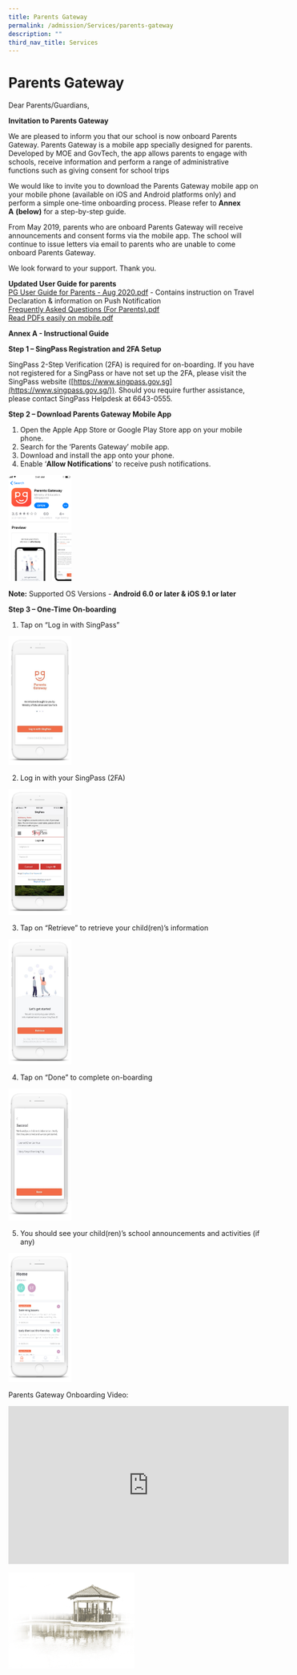 ```yaml
---
title: Parents Gateway
permalink: /admission/Services/parents-gateway
description: ""
third_nav_title: Services
---
```

# **Parents Gateway**

Dear Parents/Guardians,

**Invitation to Parents Gateway**

We are pleased to inform you that our school is now onboard Parents Gateway. Parents Gateway is a mobile app specially designed for parents. Developed by MOE and GovTech, the app allows parents to engage with schools, receive information and perform a range of administrative functions such as giving consent for school trips

We would like to invite you to download the Parents Gateway mobile app on your mobile phone (available on iOS and Android platforms only) and perform a simple one-time onboarding process. Please refer to **Annex A** **(below)** for a step-by-step guide.

From May 2019, parents who are onboard Parents Gateway will receive announcements and consent forms via the mobile app. The school will continue to issue letters via email to parents who are unable to come onboard Parents Gateway.

We look forward to your support. Thank you.

**Updated User Guide for parents**    
[PG User Guide for Parents - Aug 2020.pdf](/files/PG%20User%20Guide%20for%20Parents%20-%20Aug%202020.pdf) - Contains instruction on Travel Declaration & information on Push Notification    
[Frequently Asked Questions (For Parents).pdf](/files/Frequently%20Asked%20Questions%20(For%20Parents).pdf)   
[Read PDFs easily on mobile.pdf](/files/Read%20PDFs%20easily%20on%20mobile.pdf)    

**Annex A - Instructional Guide**

**Step 1 – SingPass Registration and 2FA Setup**

SingPass 2-Step Verification (2FA) is required for on-boarding. If you have not registered for a SingPass or have not set up the 2FA, please visit the SingPass website ([https://www.singpass.gov.sg](https://www.singpass.gov.sg/)). Should you require further assistance, please contact SingPass Helpdesk at 6643-0555.

**Step 2 – Download Parents Gateway Mobile App**

1.  Open the Apple App Store or Google Play Store app on your mobile phone.
2.  Search for the ‘Parents Gateway’ mobile app.
3.  Download and install the app onto your phone.
4.  Enable ‘**Allow Notifications**’ to receive push notifications.

<img src="/images/Download%20Parents%20Gateway%20Mobile%20App.png" 
     style="width:25%">

**Note:** Supported OS Versions - **Android 6.0 or later & iOS 9.1 or later**


**Step 3 – One-Time On-boarding** 

1. Tap on “Log in with SingPass”

<img src="/images/One-Time%20On-boarding.png" 
     style="width:25%">

2. Log in with your SingPass (2FA)

<img src="/images/Login%20with%20SingPass%20(2FA).png" 
     style="width:25%">

3. Tap on “Retrieve” to retrieve your child(ren)’s information

<img src="/images/Retrieve%20child%20information.png" 
     style="width:25%">

4. Tap on “Done” to complete on-boarding

<img src="/images/Done%20to%20complete%20on-boarding.png" 
     style="width:25%">

5. You should see your child(ren)’s school announcements and activities (if any)

<img src="/images/View%20children%20school%20announce_activity.png" 
     style="width:25%">

Parents Gateway Onboarding Video:
<iframe width="560" height="315" src="https://www.youtube.com/embed/tW9jwyuovOo" title="YouTube video player" frameborder="0" allow="accelerometer; autoplay; clipboard-write; encrypted-media; gyroscope; picture-in-picture" allowfullscreen></iframe>

<img src="/images/pavilion.png" 
     style="width:50%">